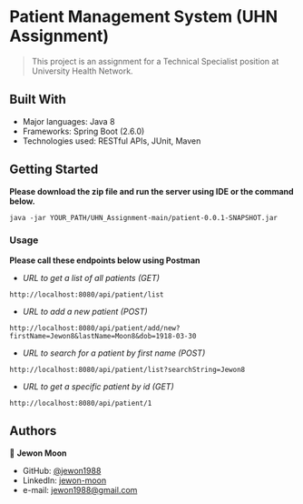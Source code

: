 # Patient Management System (UHN Assignment)

> This project is an assignment for a Technical Specialist position at University Health Network.

## Built With

- Major languages: Java 8
- Frameworks: Spring Boot (2.6.0)
- Technologies used: RESTful APIs, JUnit, Maven

## Getting Started
**Please download the zip file and run the server using IDE or the command below.**
```
java -jar YOUR_PATH/UHN_Assignment-main/patient-0.0.1-SNAPSHOT.jar
```

### Usage
**Please call these endpoints below using Postman**

- *URL to get a list of all patients (GET)*
```
http://localhost:8080/api/patient/list
```
- *URL to add a new patient (POST)*
```
http://localhost:8080/api/patient/add/new?firstName=Jewon8&lastName=Moon8&dob=1918-03-30
```
- *URL to search for a patient by first name (POST)*
```
http://localhost:8080/api/patient/list?searchString=Jewon8
```
- *URL to get a specific patient by id (GET)*
```
http://localhost:8080/api/patient/1
```

## Authors

👤 **Jewon Moon**

- GitHub: [@jewon1988](https://github.com/jewon1988)
- LinkedIn: [jewon-moon](https://linkedin.com/in/jewon-moon)
- e-mail: jewon1988@gmail.com

